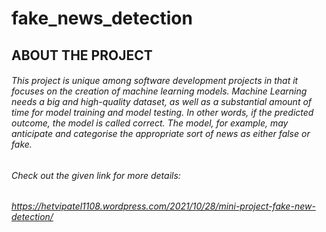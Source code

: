 # fake_news_detection
## ABOUT THE PROJECT
###### This project is unique among software development projects in that it focuses on the creation of machine learning models. Machine Learning needs a big and high-quality dataset, as well as a substantial amount of time for model training and model testing. In other words, if the predicted outcome, the model is called correct. The model, for example, may anticipate and categorise the appropriate sort of news as either false or fake.


###### Check out the given link for more details:
###### https://hetvipatel1108.wordpress.com/2021/10/28/mini-project-fake-new-detection/
